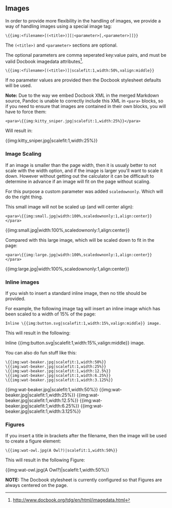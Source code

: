 ## Images

In order to provide more flexibility in the handling of images, we provide a
way of handling images using a special image tag:

	\{{img:<filename>[(<title>)][|<parameter>[,<parameter>]]}}

The `(<title>)` and `<parameter>` sections are optional.

The optional parameters are comma seperated key:value pairs, and must be valid Docbook
imagedata attributes[^imagedata].

	\{{img:<filename>[(<title>)]|scalefit:1,width:50%,valign:middle}}

If no parameter values are provided then the Docbook stylesheet defaults will
be used.

**Note:** Due to the way we embed Docbook XML in the merged Markdown source,
Pandoc is unable to correctly include this XML in `<para>` blocks, so if you
need to ensure that images are contained in their own blocks, you will have to
force them:

	<para>\{{img:kitty_sniper.jpg|scalefit:1,width:25%}}</para>

Will result in:

<para>{{img:kitty_sniper.jpg|scalefit:1,width:25%}}</para>

### Image Scaling

If an image is smaller than the page width, then it is usualy better to not
scale with the width option, and if the image is larger you'll want to scale
it down. However without getting out the calculator it can be difficault to
determine in advance if an image will fit on the page without scaling.

For this purpose a custom parameter was added `scaledownonly`.  Which will do
the right thing.

This small image will not be scaled up (and will center align):

	<para>\{{img:small.jpg|width:100%,scaledownonly:1,align:center}}</para>

<para>{{img:small.jpg|width:100%,scaledownonly:1,align:center}}</para>

Compared with this large image, which will be scaled down to fit in the page:

	<para>\{{img:large.jpg|width:100%,scaledownonly:1,align:center}}</para>

<para>{{img:large.jpg|width:100%,scaledownonly:1,align:center}}</para>

[^imagedata]: http://www.docbook.org/tdg/en/html/imagedata.html

### Inline images

If you wish to insert a standard inline image, then no title should be
provided.

For example, the following image tag will insert an inline image which has
been scaled to a width of 15% of the page:

	Inline \{{img:button.svg|scalefit:1,width:15%,valign:middle}} image.

This will result in the following:

Inline {{img:button.svg|scalefit:1,width:15%,valign:middle}} image.

You can also do fun stuff like this:

~~~
\{{img:wat-beaker.jpg|scalefit:1,width:50%}}
\{{img:wat-beaker.jpg|scalefit:1,width:25%}}
\{{img:wat-beaker.jpg|scalefit:1,width:12.5%}}
\{{img:wat-beaker.jpg|scalefit:1,width:6.25%}}
\{{img:wat-beaker.jpg|scalefit:1,width:3.125%}}
~~~

{{img:wat-beaker.jpg|scalefit:1,width:50%}}
{{img:wat-beaker.jpg|scalefit:1,width:25%}}
{{img:wat-beaker.jpg|scalefit:1,width:12.5%}}
{{img:wat-beaker.jpg|scalefit:1,width:6.25%}}
{{img:wat-beaker.jpg|scalefit:1,width:3.125%}}

### Figures

If you insert a title in brackets after the filename, then the image will be
used to create a figure element:

	\{{img:wat-owl.jpg(A Owl?)|scalefit:1,width:50%}}

This will result in the following Figure:

{{img:wat-owl.jpg(A Owl?)|scalefit:1,width:50%}}

**NOTE:** The Docbook stylesheet is currently configured so that Figures are
always centered on the page.

